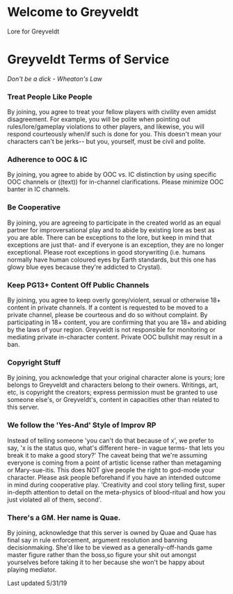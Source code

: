 # Welcome to Greyveldt
Lore for Greyveldt


# Greyveldt Terms of Service
_Don't be a dick   - Wheaton's Law_

### Treat People Like People

By joining, you agree to treat your fellow players with civility even amidst disagreement. For example, you will be polite when pointing out rules/lore/gameplay violations to other players, and likewise, you will respond courteously when/if such is done for you. This doesn't mean your characters can't be jerks-- but you, yourself, must be civil and polite.

### Adherence to OOC & IC
By joining, you agree to abide by OOC vs. IC distinction by using specific OOC channels or ((text)) for in-channel clarifications. Please minimize OOC banter in IC channels.

### Be Cooperative
By joining, you are agreeing to participate in the created world as an equal partner for improversational play and to abide by existing lore as best as you are able. There can be exceptions to the lore, but keep in mind that exceptions are just that- and if everyone is an exception, they are no longer exceptional. Please root exceptions in good storywriting (i.e. humans normally have human coloured eyes by Earth standards, but this one has glowy blue eyes because they're addicted to Crystal).

### Keep PG13+ Content Off Public Channels
By joining, you agree to keep overly gorey/violent, sexual or otherwise 18+ content in private channels. If a content is requested to be moved to a private channel, please be courteous and do so without complaint. By participating in 18+ content, you are confirming that you are 18+ and abiding by the laws of your region. Greyveldt is not responsible for monitoring or mediating private in-character content. Private OOC bullshit may result in a ban.

### Copyright Stuff
By joining, you acknowledge that your original character alone is yours; lore belongs to Greyveldt and characters belong to their owners. Writings, art, etc, is copyright the creators; express permission must be granted to use someone else's, or Greyveldt's, content in capacities other than related to this server.

### We follow the 'Yes-And' Style of Improv RP
Instead of telling someone 'you can't do that because of x', we prefer to say, 'x is the status quo, what's different here- in vague terms- that lets you break it to make a good story?' The caveat being that we're assuming everyone is coming from a point of artistic license rather than metagaming or Mary-sue-itis. This does NOT give people the right to god-mode your character. Please ask people beforehand if you have an intended outcome in mind during cooperative play. 'Creativity and cool story telling first, super in-depth attention to detail on the meta-physics of blood-ritual and how you just violated all of them, second'.

### There's a GM. Her name is Quae.
By joining, acknowledge that this server is owned by Quae and Quae has final say in rule enforcement, argument resolution and banning decisionmaking. She'd like to be viewed as a generally-off-hands game master figure rather than the boss,so figure your shit out amongst yourselves before taking it to her because she won't be happy about playing mediator.

Last updated 5/31/19

